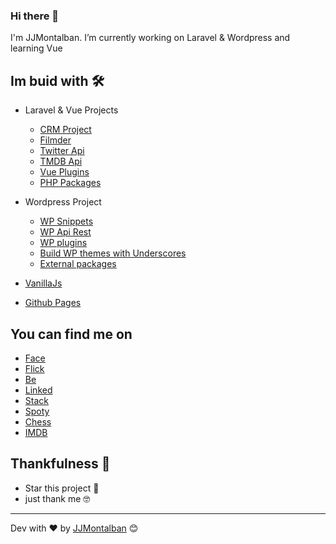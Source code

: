 ### Hi there 👋


I'm JJMontalban. I’m currently working on Laravel & Wordpress and learning Vue

## Im buid with 🛠️

* Laravel & Vue Projects
  * [CRM Project](https://github.com/jjmontalban/gbc)
  * [Filmder](https://github.com/jjmontalban/filmder)
  * [Twitter Api](https://github.com/jjmontalban/api-twitter)
  * [TMDB Api](https://github.com/jjmontalban/movie-match)
  * [Vue Plugins](https://github.com/jjmontalban/LVB)
  * [PHP Packages](https://github.com/jjmontalban/BORME)

* Wordpress Project
  * [WP Snippets](https://gist.github.com/jjmontalban)
  * [WP Api Rest](https://github.com/jjmontalban/wp-vue/blob/develop/wordpress/wp-content/themes/wp-vue/functions.php)
  * [WP plugins](https://github.com/jjmontalban/wp-vue/blob/develop/wordpress/wp-content/plugins/ps_tables.php)
  * [Build WP themes with Underscores](https://github.com/automattic/_s)
  * [External packages](https://github.com/jjmontalban/wp-vue/blob/develop/vue/src/views/Crud.vue)

* [VanillaJs](https://github.com/jjmontalban/capitalsGame/blob/master/index.html)

* [Github Pages](https://jjmontalban.github.io)

## You can find me on

* [Face](https://www.facebook.com/jjm0ntalban)
* [Flick](https://www.flickr.com/photos/kinkijurado/)
* [Be](https://www.behance.net/jjmontalban)
* [Linked](https://www.linkedin.com/in/jjmontalban/)
* [Stack](https://stackoverflow.com/users/11540055/jjmontalban)
* [Spoty](https://open.spotify.com/user/kinorro?si=Pk1jXLNHS-ildPBBtPObmA&nd=1)
* [Chess](https://www.chess.com/member/jjmontalban)
* [IMDB](https://www.imdb.com/user/ur22137408/)



## Thankfulness 🎁

* Star this project 📢 
* just thank me 🤓

---
Dev with ❤️ by [JJMontalban](https://jjmontalban.github.io) 😊
